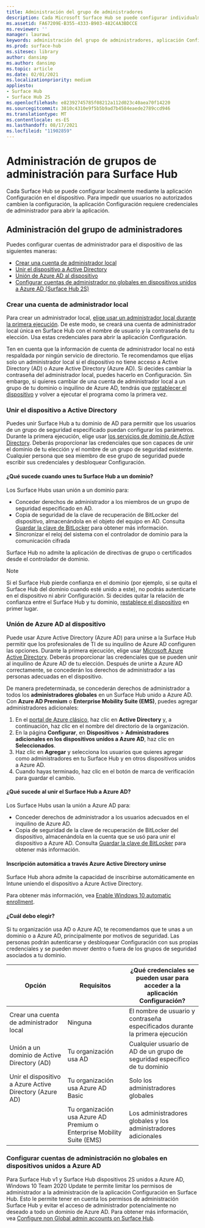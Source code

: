 ```yaml
---
title: Administración del grupo de administradores
description: Cada Microsoft Surface Hub se puede configurar individualmente abriendo la aplicación Configuración en el dispositivo.
ms.assetid: FA67209E-B355-4333-B903-482C4A3BDCCE
ms.reviewer: ''
manager: laurawi
keywords: administración del grupo de administradores, aplicación Configuración, configurar Surface Hub
ms.prod: surface-hub
ms.sitesec: library
author: dansimp
ms.author: dansimp
ms.topic: article
ms.date: 02/01/2021
ms.localizationpriority: medium
appliesto:
- Surface Hub
- Surface Hub 2S
ms.openlocfilehash: e82392745785f08212a112d023c40aea70f14220
ms.sourcegitcommit: 3810c4310e9f5b5b9ad7b4584eaede2789ccd946
ms.translationtype: MT
ms.contentlocale: es-ES
ms.lasthandoff: 08/17/2021
ms.locfileid: "11902859"
---
```

# <a name="admin-group-management-for-surface-hub"></a>Administración de grupos de administración para Surface Hub


Cada Surface Hub se puede configurar localmente mediante la aplicación Configuración en el dispositivo. Para impedir que usuarios no autorizados cambien la configuración, la aplicación Configuración requiere credenciales de administrador para abrir la aplicación.


## <a name="admin-group-management"></a>Administración del grupo de administradores

Puedes configurar cuentas de administrador para el dispositivo de las siguientes maneras:

- [Crear una cuenta de administrador local](#create-a-local-admin-account)
- [Unir el dispositivo a Active Directory](#domain-join-the-device-to-active-directory)
- [Unión de Azure AD al dispositivo](#azure-ad-join-the-device)
- [Configurar cuentas de administrador no globales en dispositivos unidos a Azure AD (Surface Hub 2S)](#configure-non-global-admin-accounts-on-azure-ad-joined-devices)


### <a name="create-a-local-admin-account"></a>Crear una cuenta de administrador local

Para crear un administrador local, [elige usar un administrador local durante la primera ejecución](first-run-program-surface-hub.md). De este modo, se creará una cuenta de administrador local única en Surface Hub con el nombre de usuario y la contraseña de tu elección. Usa estas credenciales para abrir la aplicación Configuración.

Ten en cuenta que la información de cuenta de administrador local no está respaldada por ningún servicio de directorio. Te recomendamos que elijas solo un administrador local si el dispositivo no tiene acceso a Active Directory (AD) o Azure Active Directory (Azure AD). Si decides cambiar la contraseña del administrador local, puedes hacerlo en Configuración. Sin embargo, si quieres cambiar de una cuenta de administrador local a un grupo de tu dominio o inquilino de Azure AD, tendrás que [restablecer el dispositivo](device-reset-surface-hub.md) y volver a ejecutar el programa como la primera vez.

### <a name="domain-join-the-device-to-active-directory"></a>Unir el dispositivo a Active Directory

Puedes unir Surface Hub a tu dominio de AD para permitir que los usuarios de un grupo de seguridad especificado puedan configurar los parámetros. Durante la primera ejecución, elige usar [los servicios de dominio de Active Directory](first-run-program-surface-hub.md#active-directory-domain-services). Deberás proporcionar las credenciales que son capaces de unir el dominio de tu elección y el nombre de un grupo de seguridad existente. Cualquier persona que sea miembro de ese grupo de seguridad puede escribir sus credenciales y desbloquear Configuración.

#### <a name="what-happens-when-you-domain-join-your-surface-hub"></a>¿Qué sucede cuando unes tu Surface Hub a un dominio?
Los Surface Hubs usan unión a un dominio para:
- Conceder derechos de administrador a los miembros de un grupo de seguridad especificado en AD.
- Copia de seguridad de la clave de recuperación de BitLocker del dispositivo, almacenándola en el objeto del equipo en AD. Consulta [Guardar la clave de BitLocker](save-bitlocker-key-surface-hub.md) para obtener más información.
- Sincronizar el reloj del sistema con el controlador de dominio para la comunicación cifrada

Surface Hub no admite la aplicación de directivas de grupo o certificados desde el controlador de dominio.

> [!NOTE]
> Si el Surface Hub pierde confianza en el dominio (por ejemplo, si se quita el Surface Hub del dominio cuando esté unido a este), no podrás autenticarte en el dispositivo ni abrir Configuración. Si decides quitar la relación de confianza entre el Surface Hub y tu dominio, [restablece el dispositivo](device-reset-surface-hub.md) en primer lugar.


### <a name="azure-ad-join-the-device"></a>Unión de Azure AD al dispositivo

Puede usar Azure Active Directory (Azure AD) para unirse a la Surface Hub permitir que los profesionales de TI de su inquilino de Azure AD configuren las opciones. Durante la primera ejecución, elige usar [Microsoft Azure Active Directory](first-run-program-surface-hub.md#microsoft-azure-active-directory). Deberás proporcionar las credenciales que se pueden unir al inquilino de Azure AD de tu elección. Después de unirte a Azure AD correctamente, se concederán los derechos de administrador a las personas adecuadas en el dispositivo.

De manera predeterminada, se concederán derechos de administrador a todos los **administradores globales** en un Surface Hub unido a Azure AD. Con **Azure AD Premium** o **Enterprise Mobility Suite (EMS)**, puedes agregar administradores adicionales:
1.  En el [portal de Azure clásico](https://manage.windowsazure.com/), haz clic en **Active Directory** y, a continuación, haz clic en el nombre del directorio de la organización.
2.  En la página **Configurar**, en **Dispositivos** > **Administradores adicionales en los dispositivos unidos a Azure AD**, haz clic en **Seleccionados**.
3.  Haz clic en **Agregar** y selecciona los usuarios que quieres agregar como administradores en tu Surface Hub y en otros dispositivos unidos a Azure AD.
4.  Cuando hayas terminado, haz clic en el botón de marca de verificación para guardar el cambio.

#### <a name="what-happens-when-you-azure-ad-join-your-surface-hub"></a>¿Qué sucede al unir el Surface Hub a Azure AD?
Los Surface Hubs usan la unión a Azure AD para:
- Conceder derechos de administrador a los usuarios adecuados en el inquilino de Azure AD.
- Copia de seguridad de la clave de recuperación de BitLocker del dispositivo, almacenándola en la cuenta que se usó para unir el dispositivo a Azure AD. Consulta [Guardar la clave de BitLocker](save-bitlocker-key-surface-hub.md) para obtener más información.

#### <a name="automatic-enrollment-via-azure-active-directory-join"></a>Inscripción automática a través Azure Active Directory unirse

Surface Hub ahora admite la capacidad de inscribirse automáticamente en Intune uniendo el dispositivo a Azure Active Directory. 

Para obtener más información, vea [Enable Windows 10 automatic enrollment](/intune/windows-enroll#enable-windows-10-automatic-enrollment).

#### <a name="which-should-i-choose"></a>¿Cuál debo elegir?

Si tu organización usa AD o Azure AD, te recomendamos que te unas a un dominio o a Azure AD, principalmente por motivos de seguridad. Las personas podrán autenticarse y desbloquear Configuración con sus propias credenciales y se pueden mover dentro o fuera de los grupos de seguridad asociados a tu dominio.

| Opción                                            | Requisitos                            | ¿Qué credenciales se pueden usar para acceder a la aplicación Configuración?  |
|---------------------------------------------------|-----------------------------------------|-------|
| Crear una cuenta de administrador local                      | Ninguna                                    | El nombre de usuario y contraseña especificados durante la primera ejecución |
| Unión a un dominio de Active Directory (AD)              | Tu organización usa AD               | Cualquier usuario de AD de un grupo de seguridad específico de tu dominio |
| Unir el dispositivo a Azure Active Directory (Azure AD) | Tu organización usa Azure AD Basic   | Solo los administradores globales |
| &nbsp;                                            | Tu organización usa Azure AD Premium o Enterprise Mobility Suite (EMS) | Los administradores globales y los administradores adicionales |


### <a name="configure-non-global-admin-accounts-on-azure-ad-joined-devices"></a>Configurar cuentas de administración no globales en dispositivos unidos a Azure AD

Para Surface Hub v1 y Surface Hub dispositivos 2S unidos a Azure AD, Windows 10 Team 2020 Update te permite limitar los permisos de administrador a la administración de la aplicación Configuración en Surface Hub. Esto le permite tener en cuenta los permisos de administración Surface Hub y evitar el acceso de administrador potencialmente no deseado a todo un dominio de Azure AD. Para obtener más información, vea [Configure non Global admin accounts on Surface Hub](surface-hub-2s-nonglobal-admin.md).